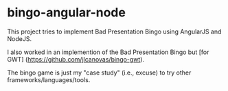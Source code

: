 bingo-angular-node
==================

This project tries to implement Bad Presentation Bingo using AngularJS and NodeJS.

I also worked in an implemention of the Bad Presentation Bingo but [for GWT] (https://github.com/jlcanovas/bingo-gwt). 

The bingo game is just my "case study" (i.e., excuse) to try other frameworks/languages/tools.
